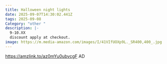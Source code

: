 ```yaml
---
title: Halloween night lights
date: 2025-09-07T14:30:02.441Z
tags: 2025-09-08
Category: "other "
description: |-
  9-10.XX 
  discount apply at checkout.
image: https://m.media-amazon.com/images/I/41VIfUOXp9L._SR400,400_.jpg
---
```

https://amzlink.to/az0mYu0ubvcgF   AD